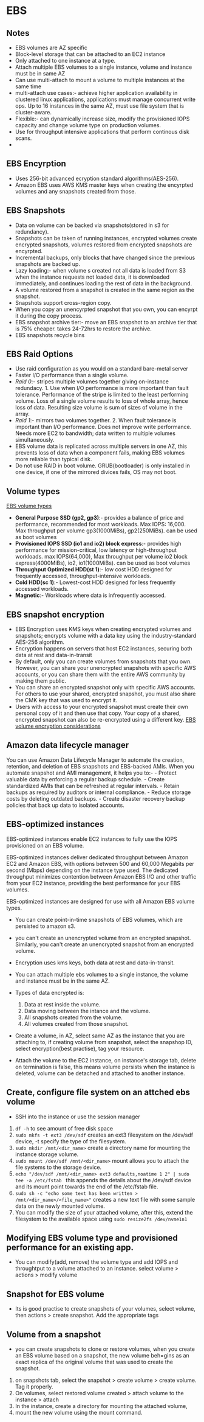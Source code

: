 # EBS
## Notes
- EBS volumes are AZ specific
- Block-level storage that can be attached to an EC2 instance
- Only attached to one instance at a type. 
- Attach multiple EBS volumes to a single instance, volume and instance must be in same AZ
- Can use multi-attach to mount a volume to multiple instances at the same time
- multi-attach use cases:- achieve higher application availability in clustered linux applications, applications must manage concurrent write ops. Up to 16 instances in the same AZ, must use file system that is cluster-aware.
- Flexible:- can dynamically increase size, modify the provisioned IOPS capacity and change volume type on production volumes.
- Use for throughput intensive applications that perform continous disk scans.
- 

## EBS Encyrption
- Uses 256-bit advanced ecryption standard algorithms(AES-256).
- Amazon EBS uses AWS KMS master keys when creating the encyrpted volumes and any snapshots created from those.

## EBS Snapshots
- Data on volume can be backed via snapshots(stored in s3 for redundancy).
- Snapshots can be taken of running instances, encrypted volumes create encrypted snapshots, volumes restored from encrypted snapshots are encyrpted.
- Incremental backups, only blocks that have changed since the previous snapshots are backed up.
- Lazy loading:- when volume s created not all data is loaded from S3 when the instance requests not loaded data, it is downloaded immediately, and continues loading the rest of data in the background.
- A volume restored from a snapshot is created in the same region as the snapshot.
- Snapshots support cross-region copy.
- When you copy an unencyrpted snapshot that you own, you can encyrpt it during the copy process.
- EBS snapshot archive tier:- move an EBS snapshot to an archive tier that is 75% cheaper. takes 24-72hrs to restore the archive.
- EBS snapshots recycle bins
## EBS Raid Options
- Use raid configuration as you would on a standard bare-metal server
- Faster I/O performance than a single volume.
- *Raid 0*:- stripes multiple volumes together giving on-instance redundacy.
            1. Use when I/O performance is more important than fault tolerance. Performance of the stripe is limited to the least performing volume. Loss of a single volume results to loss of whole array, hence loss of data. Resulting size volume is sum of sizes of volume in the array.
- *Raid 1*:- mirrors two volumes together.
            2. When fault tolerance is important than I/O performance. Does not improve write performance. Needs more EC2 to bandwidth; data written to multiple volumes simultaneously.
- EBS volume data is replicated across multiple servers in one AZ, this prevents loss of data when a component fails, making EBS volumes more reliable than typical disk.
- Do not use RAID in boot volume. GRUB(bootloader) is only installed in one device, if one of the mirrored divices fails, OS may not boot.

## Volume types
[EBS volume types](https://docs.aws.amazon.com/AWSEC2/latest/WindowsGuide/ebs-volume-types.html)
- **General Purpose SSD (gp2, gp3)**:- provides a balance of price and performance, recommended for most workloads. Max IOPS: 16,000. Max throughput per volume gp3(1000MiBs), gp2(250MiBs). can be used as boot volumes
- **Provisioned IOPS SSD (io1 and io2) block express**:- provides high performance for mission-critical, low latency or high-throughput workloads. max IOPS(64,000), Max throughput per volume io2 block express(4000MiBs), io2, io1(1000MiBs). can be used as boot volumes
- **Throughput Optimized HDD(st 1)**:- low cost HDD designed for frequently accessed, throughput-intensive workloads. 
- **Cold HDD(sc 1)**:- Lowest-cost HDD designed for less frequently accessed workloads.
- **Magnetic**:- Workloads where data is infrequently accessed.

## EBS snapshot encryption
- EBS Encryption uses KMS keys when creating encrypted volumes and snapshots; encrypts volume with a data key using the industry-standard AES-256 algorithm.
- Encryption happens on servers that host EC2 instances, securing both data at rest and data-in-transit
- By default, only you can create volumes from snapshots that you own. However, you can share your unencrypted snapshots with specific AWS accounts, or you can share them with the entire AWS community by making them public.
- You can share an encrypted snapshot only with specific AWS accounts. For others to use your shared, encrypted snapshot, you must also share the CMK key that was used to encrypt it.
- Users with access to your encrypted snapshot must create their own personal copy of it and then use that copy. Your copy of a shared, encrypted snapshot can also be re-encrypted using a different key.
[EBS volume encryption considerations](https://docs.aws.amazon.com/AWSEC2/latest/UserGuide/EBSEncryption.html#EBSEncryption_c%20onsiderations)

## Amazon data lifecycle manager
You can use Amazon Data Lifecycle Manager to automate the creation, retention, and deletion of EBS snapshots and EBS-backed AMIs. When you automate snapshot and AMI management, it helps you to:-
    - Protect valuable data by enforcing a regular backup schedule.
    - Create standardized AMIs that can be refreshed at regular intervals.
    - Retain backups as required by auditors or internal compliance.
    - Reduce storage costs by deleting outdated backups.
    - Create disaster recovery backup policies that back up data to isolated accounts.

## EBS-optimized instances
EBS-optimized instances enable EC2 instances to fully use the IOPS provisioned on an EBS volume.

EBS-optimized instances deliver dedicated throughput between Amazon EC2 and Amazon EBS, with options between 500 and 60,000 Megabits per second (Mbps) depending on the instance type used. The dedicated throughput minimizes contention between Amazon EBS I/O and other traffic from your EC2 instance, providing the best performance for your EBS volumes.

EBS-optimized instances are designed for use with all Amazon EBS volume types.

    
- You can create point-in-time snapshots of EBS volumes, which are persisted to amazon s3.
- you can't create an unencrypted volume from an encrypted snapshot. Similarly, you can't create an unencrypted snapshot from an encrypted volume. 
- Encryption uses kms keys, both data at rest and data-in-transit. 
- You can attach multiple ebs volumes to a single instance, the volume and instance must be in the same AZ.
- Types of data encrypted is:
    1. Data at rest inside the volume.
    2. Data moving between the intance and the volume.
    3. All snapshots created from the volume.
    4. All volumes created from those snapshot.

- Create a volume, in AZ, select same AZ as the instance that you are attaching to, if creating volume from snapshot, select the snapshop ID, select encryption(best practise), tag your resource.
- Attach the volume to the EC2 instance, on instance's storage tab, delete on termination is false, this means volume persists when the instance is deleted, volume can be detached and attached to another instance.

## Create, configure file system on an attched ebs volume
- SSH into the instance or use the session manager
1. `df -h`  to see amount of free disk space
2. `sudo mkfs -t ext3 /dev/sdf` creates an ext3 filesystem on the /dev/sdf device, -t specify the type of the filesystem.
3. `sudo mkdir /mnt/<dir_name>` create a directory name for mounting the instance storage volume.
4. `sudo mount /dev/sdf /mnt/<dir_name>` mount allows you to attach the file systems to the storage device.
5. `echo "/dev/sdf /mnt/<dir_name> ext3 defaults,noatime 1 2" | sudo tee -a /etc/fstab ` this appends the details about the /dev/sdf device and its mount point towards the end of the /etc/fstab file. 
6. `sudo sh -c "echo some text has been written > /mnt/<dir_name>/<file_name>"` creates a new text file with some sample data on the newly mounted volume.
7. You can modify the size of your attached volume, after this, extend the filesystem to the available space using `sudo resize2fs /dev/nvme1n1`

## Modifying EBS volume type and provisioned performance for an existing app.
- You can modify(add, remove) the volume type and add IOPS and throughtput to a volume attached to an instance. select volume > actions > modify volume

## Snapshot for EBS volume
- Its is good practise to create snapshots of your volumes, select volume, then actions > create snapshot. Add the appropriate tags

## Volume from a snapshot
- you can create snapshots to clone or restore volumes, when you create an EBS volume based on a snapshot, the new volume beh=gins as an exact replica of the original volume that was used to create the snapshot. 
1. on snapshots tab, select the snapshot > create volume > create volume. Tag it properly.
2. On volumes, select restored volume created > attach volume to the instance > attach
3. In the instance, create a directory for mounting the attached volume, 
4. mount the new volume using the mount command.